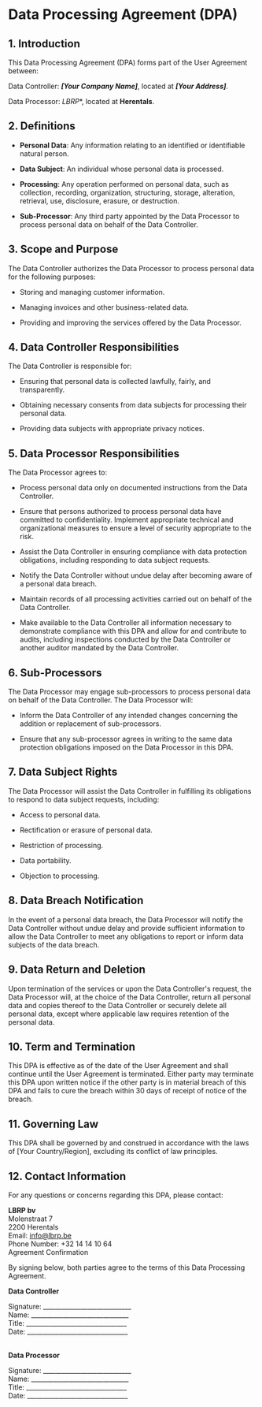 # Data Processing Agreement (DPA)

## 1. Introduction

This Data Processing Agreement (DPA) forms part of the User Agreement between:

Data Controller: ***[Your Company Name]***, located at ***[Your Address]***.

Data Processor: *LBRP**, located at **Herentals**.

## 2. Definitions

- **Personal Data**: Any information relating to an identified or identifiable natural person.

- **Data Subject**: An individual whose personal data is processed.

- **Processing**: Any operation performed on personal data, such as collection, recording, organization, 
structuring, storage, alteration, retrieval, use, disclosure, erasure, or destruction.

- **Sub-Processor**: Any third party appointed by the Data Processor to process personal data on behalf of the 
Data Controller.

## 3. Scope and Purpose

The Data Controller authorizes the Data Processor to process personal data for the following purposes:

- Storing and managing customer information.

- Managing invoices and other business-related data.

- Providing and improving the services offered by the Data Processor.

## 4. Data Controller Responsibilities

The Data Controller is responsible for:

- Ensuring that personal data is collected lawfully, fairly, and transparently.

- Obtaining necessary consents from data subjects for processing their personal data.

- Providing data subjects with appropriate privacy notices.

## 5. Data Processor Responsibilities

The Data Processor agrees to:

- Process personal data only on documented instructions from the Data Controller.

- Ensure that persons authorized to process personal data have committed to confidentiality.
Implement appropriate technical and organizational measures to ensure a level of security appropriate to the risk.

- Assist the Data Controller in ensuring compliance with data protection obligations, including responding to data subject requests.

- Notify the Data Controller without undue delay after becoming aware of a personal data breach.

- Maintain records of all processing activities carried out on behalf of the Data Controller.

- Make available to the Data Controller all information necessary to demonstrate compliance with this DPA and allow for and contribute to audits, including inspections conducted by the Data Controller or another auditor mandated by the Data Controller.

## 6. Sub-Processors

The Data Processor may engage sub-processors to process personal data on behalf of the Data Controller. The Data Processor will:

- Inform the Data Controller of any intended changes concerning the addition or replacement of sub-processors.

- Ensure that any sub-processor agrees in writing to the same data protection obligations imposed on the Data Processor in this DPA.

## 7. Data Subject Rights

The Data Processor will assist the Data Controller in fulfilling its obligations to respond to data subject requests, including:

- Access to personal data.

- Rectification or erasure of personal data.

- Restriction of processing.

- Data portability.

- Objection to processing.

## 8. Data Breach Notification

In the event of a personal data breach, the Data Processor will notify the Data Controller without undue delay and provide sufficient information to allow the Data Controller to meet any obligations to report or inform data subjects of the data breach.

## 9. Data Return and Deletion

Upon termination of the services or upon the Data Controller's request, the Data Processor will, at the choice of the Data Controller, return all personal data and copies thereof to the Data Controller or securely delete all personal data, except where applicable law requires retention of the personal data.

## 10. Term and Termination

This DPA is effective as of the date of the User Agreement and shall continue until the User Agreement is terminated. Either party may terminate this DPA upon written notice if the other party is in material breach of this DPA and fails to cure the breach within 30 days of receipt of notice of the breach.

## 11. Governing Law

This DPA shall be governed by and construed in accordance with the laws of [Your Country/Region], excluding its conflict of law principles.

## 12. Contact Information

For any questions or concerns regarding this DPA, please contact:

**LBRP bv**<br>
Molenstraat 7<br>
2200 Herentals<br>
Email: [info\@lbrp.be](mailto:info@lbrp.be?subject=GDPR)<br>
Phone Number: +32 14 14 10 64<br>
Agreement Confirmation

By signing below, both parties agree to the terms of this Data Processing Agreement.

**Data Controller**<br>

Signature: ____________________________<br>
Name: _______________________________<br>
Title: ________________________________<br>
Date: ________________________________<br>
<br>

**Data Processor**<br>

Signature: ____________________________<br>
Name: _______________________________<br>
Title: ________________________________<br>
Date: ________________________________<br>